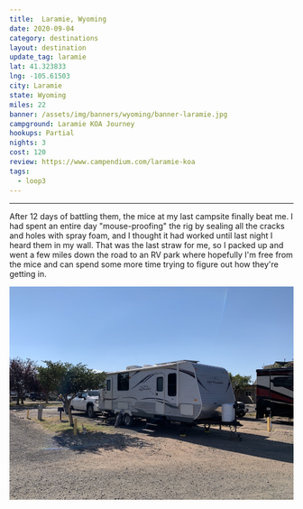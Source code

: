```yaml
---
title:  Laramie, Wyoming
date: 2020-09-04
category: destinations
layout: destination
update_tag: laramie
lat: 41.323833
lng: -105.61503
city: Laramie
state: Wyoming
miles: 22
banner: /assets/img/banners/wyoming/banner-laramie.jpg
campground: Laramie KOA Journey
hookups: Partial
nights: 3
cost: 120
review: https://www.campendium.com/laramie-koa
tags:
  - loop3
---
```


---

After 12 days of battling them, the mice at my last campsite finally beat me. I had spent an entire day "mouse-proofing" the rig by sealing all the cracks and holes with spray foam, and I thought it had worked until last night I heard them in my wall. That was the last straw for me, so I packed up and went a few miles down the road to an RV park where hopefully I'm free from the mice and can spend some more time trying to figure out how they're getting in. 

![koa site](/assets/img/destinations/wyoming/laramie.jpg)
